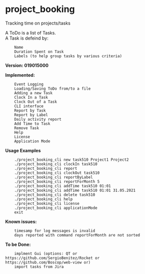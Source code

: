 # project_booking
Tracking time on projects/tasks

A ToDo is a list of Tasks.  
A Task is defeind by:
```
    Name
    Duration Spent on Task
    Labels (to help group tasks by various criteria)
```  

**Version: 019015000**

**Implemented:**
```
    Event Logging
    Loading/Saving ToDo from/to a file
    Adding a new Task
    Clock In a Task
    Clock Out of a Task
    CLI interface
    Report by Task
    Report by Label
    Daily activity report
    Add Time to Task
    Remove Task
    Help
    License
    Application Mode
```

**Usage Examples**
```
    ./project_booking_cli new task510 Project1 Project2
    ./project_booking_cli clockIn task510
    ./project_booking_cli report
    ./project_booking_cli clockOut task510
    ./project_booking_cli reportByLabel
    ./project_booking_cli reportForMonth 5
    ./project_booking_cli addTime task510 01:01
    ./project_booking_cli addTime task510 01:01 31.05.2021
    ./project_booking_cli delete task510
    ./project_booking_cli help
    ./project_booking_cli license
    ./project_booking_cli applicationMode
    exit
```
**Known issues:**
```
    timesamp for log messages is invalid
    days reported with command reportForMonth are not sorted 
```
  
**To be Done:**
```
    implment Gui (options: QT or https://github.com/SergioBenitez/Rocket or https://github.com/Boscop/web-view or)
    import tasks from Jira
``` 
  
